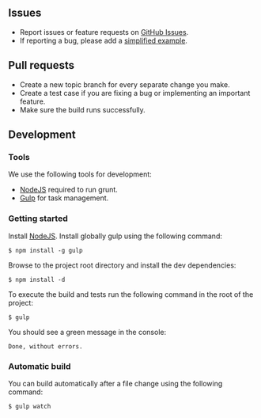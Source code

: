 ## Issues

- Report issues or feature requests on [GitHub Issues](https://github.com/bmarshall511/frontend/issues).
- If reporting a bug, please add a [simplified example](http://sscce.org/).

## Pull requests
- Create a new topic branch for every separate change you make.
- Create a test case if you are fixing a bug or implementing an important feature.
- Make sure the build runs successfully.

## Development

### Tools
We use the following tools for development:

- [NodeJS](http://nodejs.org/download/) required to run grunt.
- [Gulp](https://github.com/gulpjs/gulp/blob/master/docs/getting-started.md) for task management.

### Getting started
Install [NodeJS](http://nodejs.org/).
Install globally gulp using the following command:

    $ npm install -g gulp

Browse to the project root directory and install the dev dependencies:

    $ npm install -d

To execute the build and tests run the following command in the root of the project:

    $ gulp

You should see a green message in the console:

    Done, without errors.


### Automatic build
You can build automatically after a file change using the following command:

    $ gulp watch
